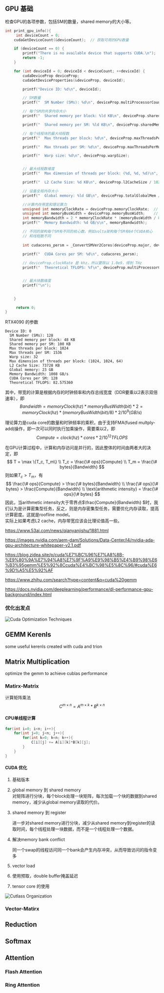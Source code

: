 
## GPU 基础

检查GPU的各项参数，包括SM的数量，shared memory的大小等。

```c++
int print_gpu_info(){
     int deviceCount = 0;
    cudaGetDeviceCount(&deviceCount);  // 获取可用的GPU数量

    if (deviceCount == 0) {
        printf("There is no available device that supports CUDA.\n");
        return -1;
    }

    for (int deviceId = 0; deviceId < deviceCount; ++deviceId) {
        cudaDeviceProp deviceProp;
        cudaGetDeviceProperties(&deviceProp, deviceId);

        printf("Device ID: %d\n", deviceId);

        // SM数量
        printf("  SM Number (SMs): %d\n", deviceProp.multiProcessorCount);

        // 每个SM的共享内存大小
        printf("  Shared memory per block: %ld KB\n", deviceProp.sharedMemPerBlock/ (1024));

        printf("  Shared memory per SM: %ld KB\n", deviceProp.sharedMemPerMultiprocessor / (1024));

        // 每个线程块的最大线程数
        printf("  Max threads per block: %d\n", deviceProp.maxThreadsPerBlock);

        printf("  Max threads per SM: %d\n", deviceProp.maxThreadsPerMultiProcessor);

        printf("  Warp size: %d\n", deviceProp.warpSize);


        // 最大线程数维度
        printf("  Max dimension of threads per block: (%d, %d, %d)\n", deviceProp.maxThreadsDim[0], deviceProp.maxThreadsDim[1], deviceProp.maxThreadsDim[2]);

        printf("  L2 Cache Size: %d KB\n", deviceProp.l2CacheSize / 1024);

        // 设备全局内存大小
        printf("  Global memory: %ld GB\n", deviceProp.totalGlobalMem / (1024 * 1024 * 1024) );

        //计算内存带宽和理论算力
        unsigned int memoryClockRate = deviceProp.memoryClockRate;  // 内存时钟频率 khz
        unsigned int memoryBusWidth = deviceProp.memoryBusWidth;    // 内存位宽 bit
        int memoryBandwidth = 2 * memoryClockRate * (memoryBusWidth / 8) / 1e6;  // 内存带宽 GB/s
        printf("  Memory Bandwidth: %d GB/s\n", memoryBandwidth);

        // 不同的架构每个SM有不同的核心数，例如volta架构每个SM有64个CUDA核心
        // 和线程数不同
        
        int cudacores_persm = _ConvertSMVer2Cores(deviceProp.major, deviceProp.minor);

        printf("  CUDA Cores per SM: %d\n", cudacores_persm);
        
        // deviceProp.clockRate 是 khz，所以要除以 1.0e9，得到 THz
        printf("  Theoretical TFLOPS: %f\n", deviceProp.multiProcessorCount* cudacores_persm * 2.0 * deviceProp.clockRate / 1.0e9);


        // 最大块数维度
        printf("\n");

       
    }

     return 0;
}

```
RTX4090 的参数
```
Device ID: 0
  SM Number (SMs): 128
  Shared memory per block: 48 KB
  Shared memory per SM: 100 KB
  Max threads per block: 1024
  Max threads per SM: 1536
  Warp size: 32
  Max dimension of threads per block: (1024, 1024, 64)
  L2 Cache Size: 73728 KB
  Global memory: 23 GB
  Memory Bandwidth: 1008 GB/s
  CUDA Cores per SM: 128
  Theoretical TFLOPS: 82.575360
```
其中，带宽的计算是根据内存的时钟频率和内存总线宽度（DDR要乘以2表示双倍速率），即
$$
Bandwidth = memoryClock(hz) * memoryBusWidth(bit) * 2  = memoryClock(hz) * (memoryBusWidth(bit)/8) * 2 / 10^9 (GB/s)
$$

理论算力是cuda core的数量和时钟频率的乘积，由于支持FMA(fused multply-add)操作，即一次可以同时执行加乘操作，需要乘以2，即
$$
Compute = clock(hz) * cores * 2 / 10^{12} TFLOPS
$$


在GPU计算过程中，计算和内存访问是并行的，因此整体的时间由两者大的决定，即
$$
T = \max \{T_c, T_m\} \\ 
T_c = \frac{\# ops}{Compute}  \\
T_m = \frac{\# bytes}{Bandwidth}
$$
则如果$T_c > T_m$，有
$$
\frac{\# ops}{Compute} > \frac{\# bytes}{Bandwidth} \\
\frac{\# ops}{\# bytes} > \frac{Compute}{Bandwidth} \\
\text{arithmetic intensity} = \frac{\# ops}{\# bytes}
$$
因此，当arithmetic intensity大于零界点$\frac{Compute}{Bandwidth} $时，我们认为是计算密集型任务，反之，则是内存密集型任务，需要优化内存读取，提高计算密度。这就是roofline model。                        
实际上如果考虑L2 cache，内存带宽应该会比理论值高一些。               

https://www.53ai.com/news/qianyanjishu/1881.html

https://images.nvidia.com/aem-dam/Solutions/Data-Center/l4/nvidia-ada-gpu-architecture-whitepaper-v2.1.pdf

https://blog.zidea.site/p/cuda%E7%BC%96%E7%A8%8B-%E9%80%9A%E7%94%A8%E7%9F%A9%E9%98%B5%E4%B9%98%E6%B3%95gemm%E5%92%8Ccuda%E4%BC%98%E5%8C%96/#cuda%E6%9D%A5%E5%92%AF

https://www.zhihu.com/search?type=content&q=cuda%20gemm

https://docs.nvidia.com/deeplearning/performance/dl-performance-gpu-background/index.html

### 优化出发点
![Cuda Optimization Techniques](figs/cuda-optim.png)









## GEMM Kerenls

some useful kerenls created with cuda and trion

## Matrix Multiplication
optimize the gemm to achieve cublas performance

### Matirx-Matrix
计算矩阵乘法
$$
C^{m\times n} = A^{m\times k} * B^{k\times n}
$$
#### CPU单线程计算
```c++
for(int i=0; i<n; i++){
    for(int j=0; j<n; j++){
        for(int k=0; k<n; k++){
            C[i][j] += A[i][k]*B[k][j];
        }
    }
}
```

#### CUDA 优化
1. 基础版本

2. global memory 到 shared memory                 
    对矩阵进行分块，每个block处理一块矩阵，每次加载一个块的数据到shared memory，减少从global memory读取的代价。

3. shared memory 到 register

    进一步对shared memory进行分块，减少从shared memory到register的读取时间，每个线程处理一块数据，而不是一个线程处理一个数据。

4. 解决memory bank conflict 

    同一个swap的线程访问同一个bank会产生内存冲突，从而导致访问的指令变多

5. vector load 

6. 使用预取，double buffer掩盖延迟

7. tensor core 的使用


![Cutlass Organization](figs/cutlass-levels.png)



### Vector-Matirx

## Reduction

## Softmax

## Attention

### Flash Attention

### Ring Attention






